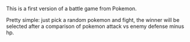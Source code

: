 This is a first version of a battle game from Pokemon.

Pretty simple: just pick a random pokemon and fight, the winner will be selected after a comparison of pokemon attack vs enemy defense minus hp.
